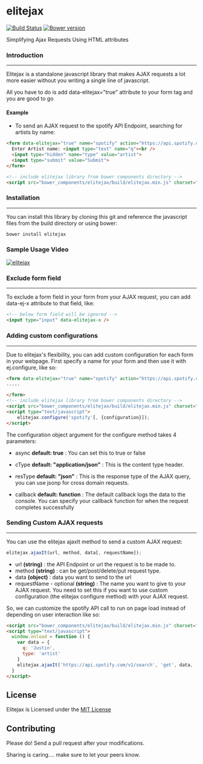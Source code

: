 # elitejax

[![Build Status](https://travis-ci.org/ghostffcode/elitejax.svg?branch=master)](https://travis-ci.org/ghostffcode/elitejax) [![Bower version](https://badge.fury.io/bo/elitejax.svg)](https://badge.fury.io/bo/elitejax)

Simplifying Ajax Requests Using HTML attributes

### **Introduction**
---
Elitejax is a standalone javascript library that makes AJAX requests a lot more easier without you writing a single line of javascript.

All you have to do is add data-elitejax="true" attribute to your form tag and you are good to go


#### **Example**

* To send an AJAX request to the spotify API Endpoint, searching for artists by name:

```html
<form data-elitejax="true" name="spotify" action="https://api.spotify.com/v1/search" method="get">
  Enter Artist name: <input type="text" name="q"><br />
  <input type="hidden" name="type" value="artist">
  <input type="submit" value="Submit">
</form>

<!-- include elitejax library from bower components directory -->
<script src="bower_components/elitejax/build/elitejax.min.js" charset="utf-8"></script>
```

### **Installation**
---
You can install this library by cloning this git and reference the javascript files from the build directory or using bower:
```
bower install elitejax
```

### **Sample Usage Video**

[![elitejax](eliteJAX.png)](https://youtu.be/Hg9Xilkc5M0)


### Exclude form field
___
To exclude a form field in your form from your AJAX request, you can add data-ej-x attribute to that field, like:
```html
<!-- below form field will be ignored -->
<input type="input" data-elitejax-x />
```

### Adding custom configurations
---
Due to elitejax's flexibility, you can add custom configuration for each form in your webpage. First specify a name for your form and then use it with ej.configure, like so:

```html
<form data-elitejax="true" name="spotify" action="https://api.spotify.com/v1/search" method="get">
.....

</form>
<!-- include elitejax library from bower components directory -->
<script src="bower_components/elitejax/build/elitejax.min.js" charset="utf-8"></script>
<script type="text/javascript">
    elitejax.configure('spotify'[, {configuration}]);
</script>
```

The configuration object argument for the configure method takes 4 parameters:

* async **default: true** : You can set this to true or false

* cType **default: "application/json"** : This is the content type header.

* resType **default: "json"** : This is the response type of the AJAX query, you can use jsonp for cross domain requests.

* callback **default: function** : The default callback logs the data to the console. You can specify your callback function for when the request completes successfully

### Sending Custom AJAX requests
---
You can use the elitejax ajaxIt method to send a custom AJAX request:
```javascript
elitejax.ajaxIt(url, method, data[, requestName]);
```
* url **(string)** : the API Endpoint or url the request is to be made to.
* method **(string)** : can be get/post/delete/put request type.
* data **(object)** : data you want to send to the url
* requestName - optional **(string)** : The name you want to give to your AJAX request. You need to set this if you want to use custom configuration (the elitejax configure method) with your AJAX request.

So, we can customize the spotify API call to run on page load instead of depending on user interaction like so:
```html
<script src="bower_components/elitejax/build/elitejax.min.js" charset="utf-8"></script>
<script type="text/javascript">
  window.onload = function () {
    var data = {
      q: 'Justin',
      type: 'artist'
    }
    elitejax.ajaxIt('https://api.spotify.com/v1/search', 'get', data, 'spotifyCustom');
  }
</script>
```

## **License**
Elitejax is Licensed under the [MIT License](../master/LICENSE)

## **Contributing**
Please do! Send a pull request after your modifications.

Sharing is caring.... make sure to let your peers know.
